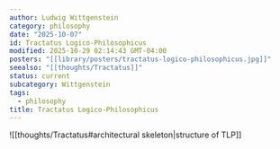 ```yaml
---
author: Ludwig Wittgenstein
category: philosophy
date: "2025-10-07"
id: Tractatus Logico-Philosophicus
modified: 2025-10-29 02:14:43 GMT-04:00
posters: "[[library/posters/tractatus-logico-philosophicus.jpg]]"
seealso: "[[thoughts/Tractatus]]"
status: current
subcategory: Wittgenstein
tags:
  - philosophy
title: Tractatus Logico-Philosophicus
---
```


![[thoughts/Tractatus#architectural skeleton|structure of TLP]]
